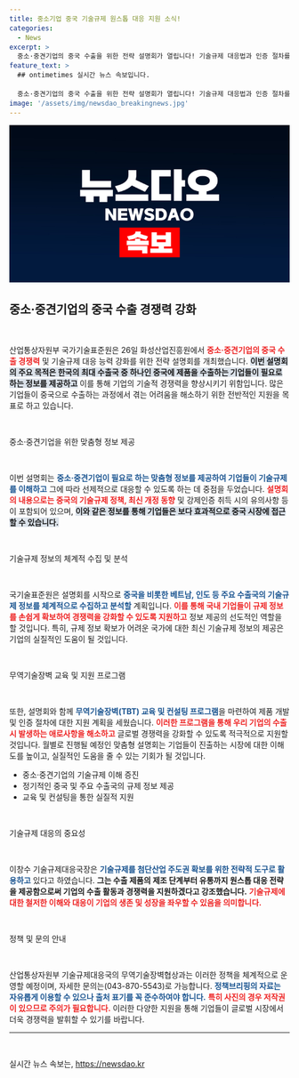 ```yaml
---
title: 중소기업 중국 기술규제 원스톱 대응 지원 소식!
categories:
  - News
excerpt: >
  중소·중견기업의 중국 수출을 위한 전략 설명회가 열립니다! 기술규제 대응법과 인증 절차를 한눈에 파악하고, 글로벌 경쟁력을 높일 기회를 놓치지 마세요.
feature_text: >
  ## ontimetimes 실시간 뉴스 속보입니다.

  중소·중견기업의 중국 수출을 위한 전략 설명회가 열립니다! 기술규제 대응법과 인증 절차를 한눈에 파악하고, 글로벌 경쟁력을 높일 기회를 놓치지 마세요.
image: '/assets/img/newsdao_breakingnews.jpg'
---
```


<p><img src="/assets/img/newsdao_breakingnews.jpg" alt="ontimetimes 속보" /></p>

<h2 data-ke-size="size26">중소·중견기업의 중국 수출 경쟁력 강화</h2>

<p data-ke-size="size16">&nbsp;</p>

<p>산업통상자원부 국가기술표준원은 26일 화성산업진흥원에서 <b><span style="color: #ee2323;">중소·중견기업의 중국 수출 경쟁력</span></b> 및 기술규제 대응 능력 강화를 위한 전략 설명회를 개최했습니다. <b><span style="background-color: #21538527;">이번 설명회의 주요 목적은 한국의 최대 수출국 중 하나인 중국에 제품을 수출하는 기업들이 필요로 하는 정보를 제공하고</span></b> 이를 통해 기업의 기술적 경쟁력을 향상시키기 위함입니다. 많은 기업들이 중국으로 수출하는 과정에서 겪는 어려움을 해소하기 위한 전반적인 지원을 목표로 하고 있습니다.</p>

<p data-ke-size="size16">&nbsp;</p>

<p>중소·중견기업을 위한 맞춤형 정보 제공</p>

<p data-ke-size="size16">&nbsp;</p>

<p>이번 설명회는 <b><span style="color: #1a5490;">중소·중견기업이 필요로 하는 맞춤형 정보를 제공하여 기업들이 기술규제를 이해하고</span></b> 그에 따라 선제적으로 대응할 수 있도록 하는 데 중점을 두었습니다. <b><span style="color: #ee2323;">설명회의 내용으로는 중국의 기술규제 정책, 최신 개정 동향</span></b> 및 강제인증 취득 시의 유의사항 등이 포함되어 있으며, <b><span style="background-color: #21538527;">이와 같은 정보를 통해 기업들은 보다 효과적으로 중국 시장에 접근할 수 있습니다.</span></b></p>

<p data-ke-size="size16">&nbsp;</p>

<p>기술규제 정보의 체계적 수집 및 분석</p>

<p data-ke-size="size16">&nbsp;</p>

<p>국기술표준원은 설명회를 시작으로 <b><span style="color: #1a5490;">중국을 비롯한 베트남, 인도 등 주요 수출국의 기술규제 정보를 체계적으로 수집하고 분석할</span></b> 계획입니다. <b><span style="color: #ee2323;">이를 통해 국내 기업들이 규제 정보를 손쉽게 확보하여 경쟁력을 강화할 수 있도록 지원하고</span></b> 정보 제공의 선도적인 역할을 할 것입니다. 특히, 규제 정보 확보가 어려운 국가에 대한 최신 기술규제 정보의 제공은 기업의 실질적인 도움이 될 것입니다.</p>

<p data-ke-size="size16">&nbsp;</p>

<p>무역기술장벽 교육 및 지원 프로그램</p>

<p data-ke-size="size16">&nbsp;</p>

<p>또한, 설명회와 함께 <b><span style="color: #1a5490;">무역기술장벽(TBT) 교육 및 컨설팅 프로그램</span></b>을 마련하여 제품 개발 및 인증 절차에 대한 지원 계획을 세웠습니다. <b><span style="color: #ee2323;">이러한 프로그램을 통해 우리 기업의 수출 시 발생하는 애로사항을 해소하고</span></b> 글로벌 경쟁력을 강화할 수 있도록 적극적으로 지원할 것입니다. 월별로 진행될 예정인 맞춤형 설명회는 기업들이 진출하는 시장에 대한 이해도를 높이고, 실질적인 도움을 줄 수 있는 기회가 될 것입니다.</p>

<ul>
  <li>중소·중견기업의 기술규제 이해 증진</li>
  <li>정기적인 중국 및 주요 수출국의 규제 정보 제공</li>
  <li>교육 및 컨설팅을 통한 실질적 지원</li>
</ul>

<p data-ke-size="size16">&nbsp;</p>

<p>기술규제 대응의 중요성</p>

<p data-ke-size="size16">&nbsp;</p>

<p>이창수 기술규제대응국장은 <b><span style="color: #1a5490;">기술규제를 첨단산업 주도권 확보를 위한 전략적 도구로 활용하고</span></b> 있다고 하였습니다. <b><span style="highlight:#21538527;">그는 수출 제품의 제조 단계부터 유통까지 원스톱 대응 전략을 제공함으로써 기업의 수출 활동과 경쟁력을 지원하겠다고 강조했습니다.</span></b> <b><span style="color: #ee2323;">기술규제에 대한 철저한 이해와 대응이 기업의 생존 및 성장을 좌우할 수 있음을 의미합니다.</span></b></p>

<p data-ke-size="size16">&nbsp;</p>

<p>정책 및 문의 안내</p>

<p data-ke-size="size16">&nbsp;</p>

<p>산업통상자원부 기술규제대응국의 무역기술장벽협상과는 이러한 정책을 체계적으로 운영할 예정이며, 자세한 문의는(043-870-5543)로 가능합니다. <b><span style="color: #1a5490;">정책브리핑의 자료는 자유롭게 이용할 수 있으나 출처 표기를 꼭 준수하여야 합니다.</span></b> <b><span style="color: #ee2323;">특히 사진의 경우 저작권이 있으므로 주의가 필요합니다.</span></b> 이러한 다양한 지원을 통해 기업들이 글로벌 시장에서 더욱 경쟁력을 발휘할 수 있기를 바랍니다.</p>

<hr>

<p data-ke-size="size16">&nbsp;</p>
실시간 뉴스 속보는, <a href="https://newsdao.kr" rel="dofollow">https://newsdao.kr</a>


